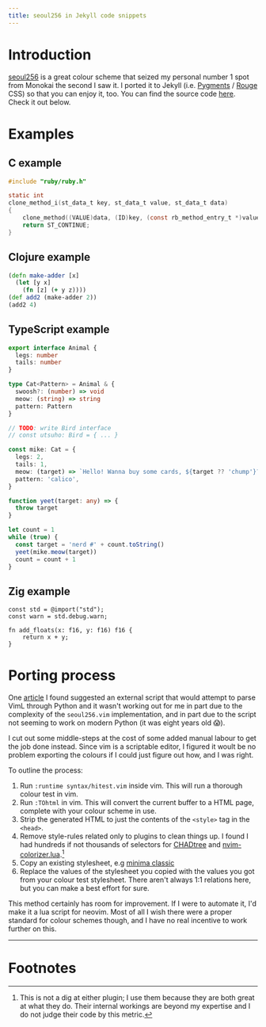 ```yaml
---
title: seoul256 in Jekyll code snippets
---
```


# Introduction

[seoul256](https://github.com/junegunn/seoul256.vim) is a great colour scheme
that seized my personal number 1 spot from Monokai the second I saw it. I
ported it to Jekyll (i.e. [Pygments](https://pygments.org) /
[Rouge](http://rouge.jneen.net) CSS) so that you can enjoy it, too. You can
find the source code
[here](https://github.com/jorins/jorins.github.io/blob/main/_sass/minima/skins/seoul256-dark.scss).
Check it out below.

# Examples

## C example
~~~ c
#include "ruby/ruby.h"

static int
clone_method_i(st_data_t key, st_data_t value, st_data_t data)
{
    clone_method((VALUE)data, (ID)key, (const rb_method_entry_t *)value);
    return ST_CONTINUE;
}
~~~

## Clojure example
~~~clojure
(defn make-adder [x]
  (let [y x]
    (fn [z] (+ y z))))
(def add2 (make-adder 2))
(add2 4)
~~~

## TypeScript example
~~~typescript
export interface Animal {
  legs: number
  tails: number
}

type Cat<Pattern> = Animal & {
  swoosh?: (number) => void
  meow: (string) => string
  pattern: Pattern
}

// TODO: write Bird interface
// const utsuho: Bird = { ... }

const mike: Cat = {
  legs: 2,
  tails: 1,
  meow: (target) => `Hello! Wanna buy some cards, ${target ?? 'chump'}?`
  pattern: 'calico',
}

function yeet(target: any) => {
  throw target
}

let count = 1
while (true) {
  const target = 'nerd #' + count.toString()
  yeet(mike.meow(target))
  count = count + 1
}
~~~

## Zig example
~~~zig
const std = @import("std");
const warn = std.debug.warn;

fn add_floats(x: f16, y: f16) f16 {
    return x + y;
}
~~~

# Porting process

One
[article](https://www.uraimo.com/2011/09/21/from-vim-theme-to-pygments-css/) I
found suggested an external script that would attempt to parse VimL through
Python and it wasn't working out for me in part due to the complexity of the
`seoul256.vim` implementation, and in part due to the script not seeming to
work on modern Python (it was eight years old :scream:).

I cut out some middle-steps at the cost of some added manual labour to get the
job done instead. Since vim is a scriptable editor, I figured it woult be no
problem exporting the colours if I could just figure out how, and I was right.

To outline the process:

1. Run `:runtime syntax/hitest.vim` inside vim. This will run a thorough colour
   test in vim.
2. Run `:TOhtml` in vim. This will convert the current buffer to a HTML page,
   complete with your colour scheme in use.
3. Strip the generated HTML to just the contents of the `<style>` tag in the
   `<head>`.
4. Remove style-rules related only to plugins to clean things up. I found I had
   hundreds if not thousands of selectors for
   [CHADtree](https://github.com/ms-jpq/chadtree) and
   [nvim-colorizer.lua](https://github.com/norcalli/nvim-colorizer.lua).[^not-a-dig]
5. Copy an existing stylesheet, e.g [minima
   classic](https://github.com/jekyll/minima/blob/master/_sass/minima/skins/classic.scss)
6. Replace the values of the stylesheet you copied with the values you got from
   your colour test stylesheet. There aren't always 1:1 relations here, but you
   can make a best effort for sure.

This method certainly has room for improvement. If I were to automate it, I'd
make it a lua script for neovim. Most of all I wish there were a proper
standard for colour schemes though, and I have no real incentive to work
further on this.

---

# Footnotes

[^not-a-dig]: This is not a dig at either plugin; I use them because they are both great at what they do. Their internal workings are beyond my expertise and I do not judge their code by this metric.

